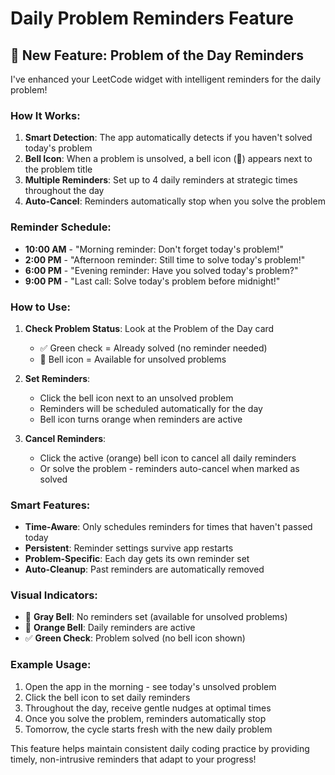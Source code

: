 # Daily Problem Reminders Feature

## 🎯 **New Feature: Problem of the Day Reminders**

I've enhanced your LeetCode widget with intelligent reminders for the daily problem!

### **How It Works:**

1. **Smart Detection**: The app automatically detects if you haven't solved today's problem
2. **Bell Icon**: When a problem is unsolved, a bell icon (🔔) appears next to the problem title
3. **Multiple Reminders**: Set up to 4 daily reminders at strategic times throughout the day
4. **Auto-Cancel**: Reminders automatically stop when you solve the problem

### **Reminder Schedule:**

- **10:00 AM** - "Morning reminder: Don't forget today's problem!"
- **2:00 PM** - "Afternoon reminder: Still time to solve today's problem!"
- **6:00 PM** - "Evening reminder: Have you solved today's problem?"
- **9:00 PM** - "Last call: Solve today's problem before midnight!"

### **How to Use:**

1. **Check Problem Status**: Look at the Problem of the Day card

   - ✅ Green check = Already solved (no reminder needed)
   - 🔔 Bell icon = Available for unsolved problems

2. **Set Reminders**:

   - Click the bell icon next to an unsolved problem
   - Reminders will be scheduled automatically for the day
   - Bell icon turns orange when reminders are active

3. **Cancel Reminders**:
   - Click the active (orange) bell icon to cancel all daily reminders
   - Or solve the problem - reminders auto-cancel when marked as solved

### **Smart Features:**

- **Time-Aware**: Only schedules reminders for times that haven't passed today
- **Persistent**: Reminder settings survive app restarts
- **Problem-Specific**: Each day gets its own reminder set
- **Auto-Cleanup**: Past reminders are automatically removed

### **Visual Indicators:**

- 🔔 **Gray Bell**: No reminders set (available for unsolved problems)
- 🔔 **Orange Bell**: Daily reminders are active
- ✅ **Green Check**: Problem solved (no bell icon shown)

### **Example Usage:**

1. Open the app in the morning - see today's unsolved problem
2. Click the bell icon to set daily reminders
3. Throughout the day, receive gentle nudges at optimal times
4. Once you solve the problem, reminders automatically stop
5. Tomorrow, the cycle starts fresh with the new daily problem

This feature helps maintain consistent daily coding practice by providing timely, non-intrusive reminders that adapt to your progress!
